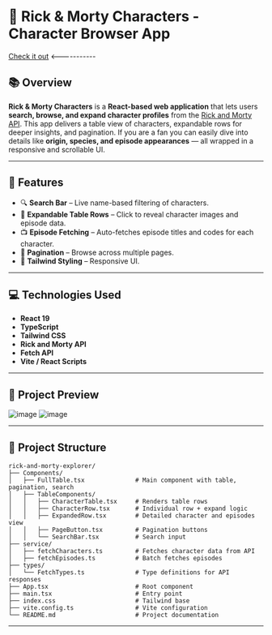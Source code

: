# 🧪 Rick & Morty Characters - Character Browser App

[Check it out](https://caiko.github.io/rick-and-morty-characters/) <-----------

## 📚 Overview

**Rick & Morty Characters** is a **React-based web application** that lets users **search, browse, and expand character profiles** from the [Rick and Morty API](https://rickandmortyapi.com). This app delivers a table view of characters, expandable rows for deeper insights, and pagination. If you are a fan you can easily dive into details like **origin, species, and episode appearances** — all wrapped in a responsive and scrollable UI.

---

## 🚀 Features

- 🔍 **Search Bar** – Live name-based filtering of characters.
- 📃 **Expandable Table Rows** – Click to reveal character images and episode data.
- 📺 **Episode Fetching** – Auto-fetches episode titles and codes for each character.
- 📜 **Pagination** –  Browse across multiple pages.
- 🎨 **Tailwind Styling** – Responsive UI.

---

## 💻 Technologies Used

- **React 19**
- **TypeScript**
- **Tailwind CSS**
- **Rick and Morty API**
- **Fetch API**
- **Vite / React Scripts**

---

## 📸 Project Preview

![image](https://github.com/user-attachments/assets/18ca61e8-5d4f-4b35-8e4c-44a41be0397d)
![image](https://github.com/user-attachments/assets/40b9f393-e52b-45ad-8d03-f17a6eb7d1b6)


---

## 📂 Project Structure

```
rick-and-morty-explorer/
├── Components/
│   ├── FullTable.tsx              # Main component with table, pagination, search
│   ├── TableComponents/
│   │   ├── CharacterTable.tsx     # Renders table rows
│   │   ├── CharacterRow.tsx       # Individual row + expand logic
│   │   ├── ExpandedRow.tsx        # Detailed character and episodes view
│   │   ├── PageButton.tsx         # Pagination buttons
│   │   └── SearchBar.tsx          # Search input
├── service/
│   ├── fetchCharacters.ts         # Fetches character data from API
│   ├── fetchEpisodes.ts           # Batch fetches episodes
├── types/
│   └── FetchTypes.ts              # Type definitions for API responses
├── App.tsx                        # Root component
├── main.tsx                       # Entry point
├── index.css                      # Tailwind base
├── vite.config.ts                 # Vite configuration
└── README.md                      # Project documentation
```

---



